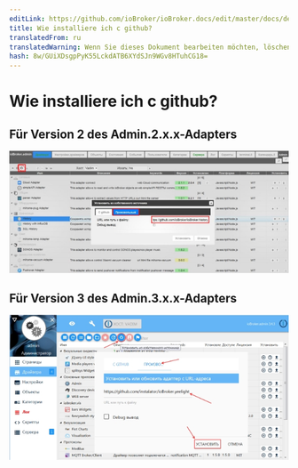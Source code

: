 ```yaml
---
editLink: https://github.com/ioBroker/ioBroker.docs/edit/master/docs/de/faq/_050_advanced/030_install_adapter_from_github.md
title: Wie installiere ich c github?
translatedFrom: ru
translatedWarning: Wenn Sie dieses Dokument bearbeiten möchten, löschen Sie bitte das Feld "translationsFrom". Andernfalls wird dieses Dokument automatisch erneut übersetzt
hash: 8w/GUiXDsgpPyK55LckdATB6XYdSJn9WGv8HTuhCG18=
---
```

# Wie installiere ich c github?
## Für Version 2 des Admin.2.x.x-Adapters
![](../../../ru/faq/_050_advanced/media/030_install_adapter_from_github2.jpg)

## Für Version 3 des Admin.3.x.x-Adapters
![](../../../ru/faq/_050_advanced/media/030_install_adapter_from_github3.jpg)